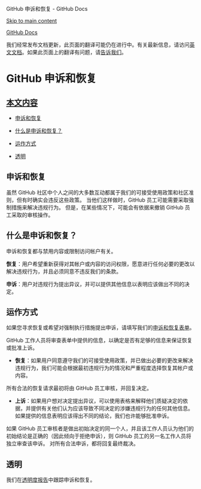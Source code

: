 GitHub 申诉和恢复 - GitHub Docs

[Skip to main content](#main-content)

[](/cn)[GitHub Docs](/cn)

我们经常发布文档更新，此页面的翻译可能仍在进行中。有关最新信息，请访问[英文文档](/en)。如果此页面上的翻译有问题，请[告诉我们](https://github.com/contact?form[subject]=translation%20issue%20on%20docs.github.com&form[comments]=)。

GitHub 申诉和恢复
==========

[本文内容](/site-policy/acceptable-use-policies/github-appeal-and-reinstatement#in-this-article)
----------

* [申诉和恢复](#appeal-and-reinstatement)

* [什么是申诉和恢复？](#what-are-appeals-and-reinstatements)

* [运作方式](#how-this-works)

* [透明](#transparency)

[](#appeal-and-reinstatement)申诉和恢复
----------

虽然 GitHub 社区中个人之间的大多数互动都属于我们的可接受使用政策和社区准则，但有时确实会违反这些政策。 当他们这样做时，GitHub 员工可能需要采取强制措施来解决违规行为。 但是，在某些情况下，可能会有依据来撤销 GitHub 员工采取的审核操作。

[](#what-are-appeals-and-reinstatements)什么是申诉和恢复？
----------

申诉和恢复都与禁用内容或限制访问帐户有关。

**恢复**：用户希望重新获得对其帐户或内容的访问权限，愿意进行任何必要的更改以解决违规行为，并且必须同意不违反我们的条款。

**申诉**：用户对违规行为提出异议，并可以提供其他信息以表明应该做出不同的决定。

[](#how-this-works)运作方式
----------

如果您寻求恢复或希望对强制执行措施提出申诉，请填写我们的[申诉和恢复表单](https://support.github.com/contact/reinstatement)。

GitHub 工作人员将审查表单中提供的信息，以确定是否有足够的信息来保证恢复或批准上诉。

* **恢复**：如果用户同意遵守我们的可接受使用政策，并已做出必要的更改来解决违规行为，我们可能会根据最初违规行为的情况和严重程度选择恢复其帐户或内容。

所有合法的恢复请求最初将由 GitHub 员工审核，并回复决定。

* **上诉**：如果用户想对决定提出异议，可以使用表格来解释他们质疑决定的依据，并提供有关他们认为应该导致不同决定的涉嫌违规行为的任何其他信息。 如果提供的信息表明应该得出不同的结论，我们也许能够批准申诉。

如果 GitHub 员工审核者是做出初始决定的同一个人，并且该工作人员认为他们的初始结论是正确的（因此倾向于拒绝申诉），则 GitHub 员工的另一名工作人员将独立审查该申诉。 对所有合法申诉，都将回复最终裁决。

[](#transparency)透明
----------

我们在[透明度报告](https://github.blog/2022-01-27-2021-transparency-report/#Appeals_and_other_reinstatements)中跟踪申诉和恢复。
